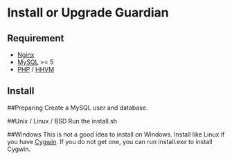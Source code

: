 Install or Upgrade Guardian
=====================

Requirement
---------------------
+ [Nginx](http://nginx.org/en/)
+ [MySQL](http://www.mysql.com/) &gt;= 5 
+ [PHP](http://php.net) / [HHVM](http://hhvm.com)


Install
---------------------

##Preparing
Create a MySQL user and database.


##Unix / Linux / BSD
Run the install.sh

##Windows
This is not a good idea to install on Windows. Install like Linux if you have [Cygwin](https://www.cygwin.com/).
If you do not get one, you can run install.exe to install Cygwin.